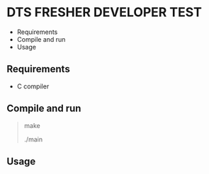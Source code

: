 # DTS FRESHER DEVELOPER TEST
- Requirements
- Compile and run
- Usage


## Requirements
- C compiler


## Compile and run
> make
>
> ./main


## Usage


